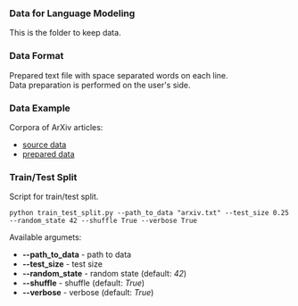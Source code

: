 ### Data for Language Modeling
This is the folder to keep data.<br/>

### Data Format
Prepared text file with space separated words on each line.<br/>
Data preparation is performed on the user's side.

### Data Example
Corpora of ArXiv articles:
- [source data](https://www.dropbox.com/s/dl/99az9n1b57qkd9j/arxivData.json.tar.gz)
- [prepared data](https://drive.google.com/file/d/1dgTxPNKQG8aHDYOLeHNqYz2XRCv82liM/view?usp=sharing)

### Train/Test Split
Script for train/test split.
```
python train_test_split.py --path_to_data "arxiv.txt" --test_size 0.25 --random_state 42 --shuffle True --verbose True
```
Available argumets:
- **--path_to_data** - path to data
- **--test_size** - test size
- **--random_state** - random state (default: *42*)
- **--shuffle** - shuffle (default: *True*)
- **--verbose** - verbose (default: *True*)
